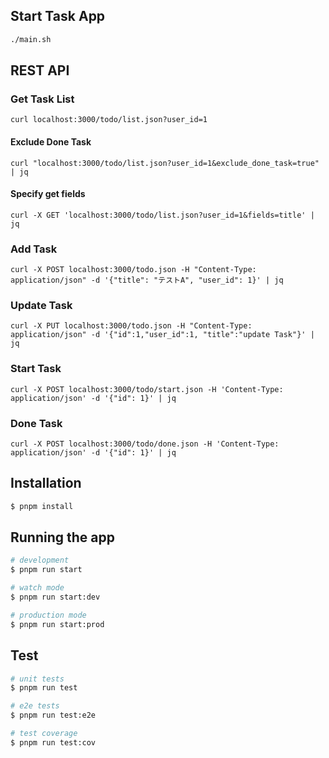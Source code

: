 ## Start Task App

```bash
./main.sh
```

## REST API

### Get Task List

`curl localhost:3000/todo/list.json?user_id=1`

#### Exclude Done Task

`curl "localhost:3000/todo/list.json?user_id=1&exclude_done_task=true" | jq`

#### Specify get fields

`curl -X GET 'localhost:3000/todo/list.json?user_id=1&fields=title' | jq`

### Add Task

`curl -X POST localhost:3000/todo.json -H "Content-Type: application/json" -d '{"title": "テストA", "user_id": 1}' | jq`

### Update Task

`curl -X PUT localhost:3000/todo.json -H "Content-Type: application/json" -d '{"id":1,"user_id":1, "title":"update Task"}' | jq`

### Start Task

`curl -X POST localhost:3000/todo/start.json -H 'Content-Type: application/json' -d '{"id": 1}' | jq`

### Done Task

`curl -X POST localhost:3000/todo/done.json -H 'Content-Type: application/json' -d '{"id": 1}' | jq`

## Installation

```bash
$ pnpm install
```

## Running the app

```bash
# development
$ pnpm run start

# watch mode
$ pnpm run start:dev

# production mode
$ pnpm run start:prod
```

## Test

```bash
# unit tests
$ pnpm run test

# e2e tests
$ pnpm run test:e2e

# test coverage
$ pnpm run test:cov
```
